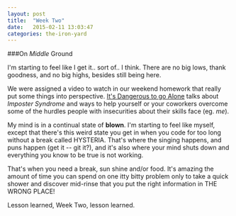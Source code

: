 ```yaml
---
layout: post
title:  "Week Two"
date:   2015-02-11 13:03:47
categories: the-iron-yard
---
```


###On _Middle_ Ground 

I'm starting to feel like I get it.. sort of.. I think. There are no big lows, thank goodness, and no big highs, besides still being here. 

We were assigned a video to watch in our weekend homework that really put some things into perspective. [It's Dangerous to go Alone](https://www.youtube.com/watch?v=1i8ylq4j_EY) talks about _Imposter Syndrome_ and ways to help yourself or your coworkers overcome some of the hurdles people with insecurities about their skills face (eg. _me_).

My mind is in a continual state of **blown**. I'm starting to feel like myself, except that there's this weird state you get in when you code for too long without a break called HYSTERIA. That's where the singing happens, and puns happen (get it -- git it?), and it's also where your mind shuts down and everything you know to be true is not working.

That's when you need a break, sun shine and/or food. It's amazing the amount of time you can spend on one itty bitty problem only to take a quick shower and discover mid-rinse that you put the right information in THE WRONG PLACE!

Lesson learned, Week Two, lesson learned. 
